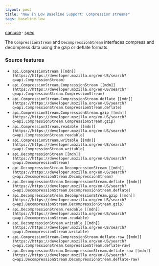 ```yaml
---
layout: post
title: "New in Low Baseline Support: Compression streams"
tags: baseline-low
---
```


[caniuse](https://caniuse.com/?search=compression-streams) · [spec](https://compression.spec.whatwg.org/)

The `CompressionStream` and `DecompressionStream` interfaces compress and decompress data using the gzip or deflate formats.

### Source features

- ``api.CompressionStream [[mdn]](https://https://developer.mozilla.org/en-US/search?q=api.CompressionStream)``
- ``api.CompressionStream.CompressionStream [[mdn]](https://https://developer.mozilla.org/en-US/search?q=api.CompressionStream.CompressionStream)``
- ``api.CompressionStream.CompressionStream.deflate [[mdn]](https://https://developer.mozilla.org/en-US/search?q=api.CompressionStream.CompressionStream.deflate)``
- ``api.CompressionStream.CompressionStream.gzip [[mdn]](https://https://developer.mozilla.org/en-US/search?q=api.CompressionStream.CompressionStream.gzip)``
- ``api.CompressionStream.readable [[mdn]](https://https://developer.mozilla.org/en-US/search?q=api.CompressionStream.readable)``
- ``api.CompressionStream.writable [[mdn]](https://https://developer.mozilla.org/en-US/search?q=api.CompressionStream.writable)``
- ``api.DecompressionStream [[mdn]](https://https://developer.mozilla.org/en-US/search?q=api.DecompressionStream)``
- ``api.DecompressionStream.DecompressionStream [[mdn]](https://https://developer.mozilla.org/en-US/search?q=api.DecompressionStream.DecompressionStream)``
- ``api.DecompressionStream.DecompressionStream.deflate [[mdn]](https://https://developer.mozilla.org/en-US/search?q=api.DecompressionStream.DecompressionStream.deflate)``
- ``api.DecompressionStream.DecompressionStream.gzip [[mdn]](https://https://developer.mozilla.org/en-US/search?q=api.DecompressionStream.DecompressionStream.gzip)``
- ``api.DecompressionStream.readable [[mdn]](https://https://developer.mozilla.org/en-US/search?q=api.DecompressionStream.readable)``
- ``api.DecompressionStream.writable [[mdn]](https://https://developer.mozilla.org/en-US/search?q=api.DecompressionStream.writable)``
- ``api.CompressionStream.CompressionStream.deflate-raw [[mdn]](https://https://developer.mozilla.org/en-US/search?q=api.CompressionStream.CompressionStream.deflate-raw)``
- ``api.DecompressionStream.DecompressionStream.deflate-raw [[mdn]](https://https://developer.mozilla.org/en-US/search?q=api.DecompressionStream.DecompressionStream.deflate-raw)``
